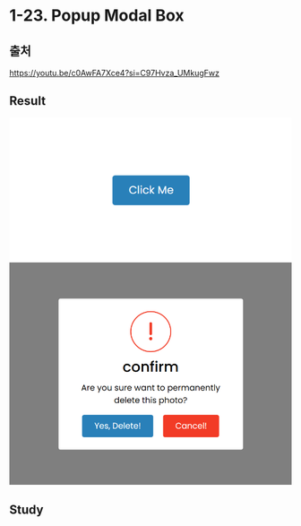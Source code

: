 # 1-23. Popup Modal Box

## 출처

https://youtu.be/c0AwFA7Xce4?si=C97Hvza_UMkugFwz

## Result

<img src="img/readme_img.png">
<img src="img/readme_img2.png">

## Study
